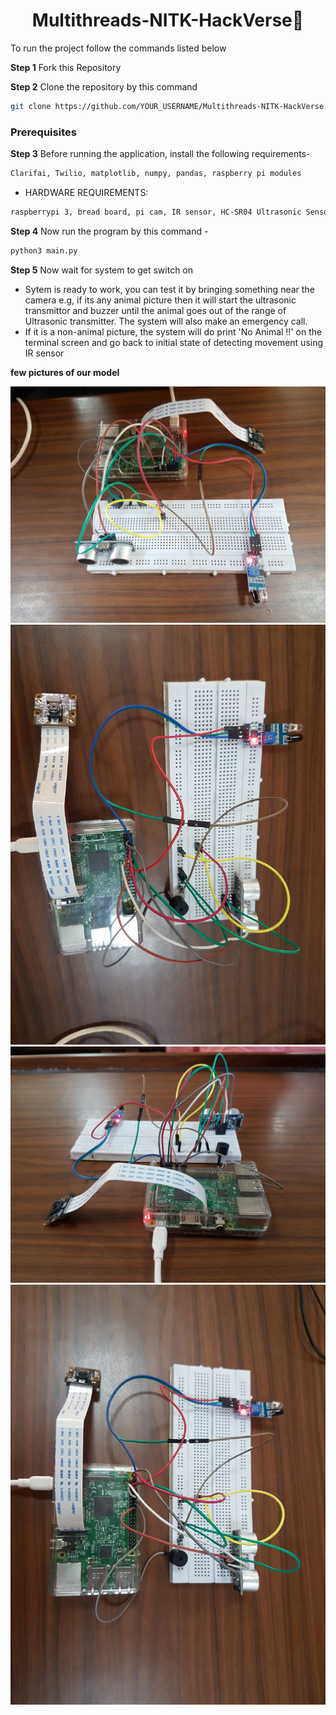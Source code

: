 <h1 align="center">Multithreads-NITK-HackVerse👋</h1>

To run the project follow the commands listed below

**Step 1** Fork this Repository


**Step 2** Clone the repository by this command
 ```sh
 git clone https://github.com/YOUR_USERNAME/Multithreads-NITK-HackVerse.git
 ```
 
 ### Prerequisites

**Step 3** Before running the application, install the following requirements-

```sh
Clarifai, Twilio, matplotlib, numpy, pandas, raspberry pi modules
```
 * HARDWARE REQUIREMENTS: 
 ```sh
 raspberrypi 3, bread board, pi cam, IR sensor, HC-SR04 Ultrasonic Sensor,buzzer and jumper wires
 ```
 
 **Step 4** Now run the program by this command -
```sh
python3 main.py
```

**Step 5** Now wait for system to get switch on

  * Sytem is ready to work, you can test it by bringing something near the camera e.g, if its any animal picture then it will start the ultrasonic transmittor and buzzer until the animal goes out of the range of Ultrasonic transmitter.
The system will also make an emergency call. 
  * If it is a non-animal picture, the system will do print 'No Animal !!' on the terminal screen and go back to initial state of detecting movement using IR sensor
  
  **few pictures of our model**
  
  ![alt text](https://github.com/yasharth291/hack/blob/master/Prototype_model1.jpeg)
  ![alt text](https://github.com/yasharth291/hack/blob/master/Prototype_model%202.jpeg)
  ![alt text](https://github.com/yasharth291/hack/blob/master/Prototype%20model%203.jpeg)
  ![alt text](https://github.com/yasharth291/hack/blob/master/Prototype%20Model%204.jpeg)
  
